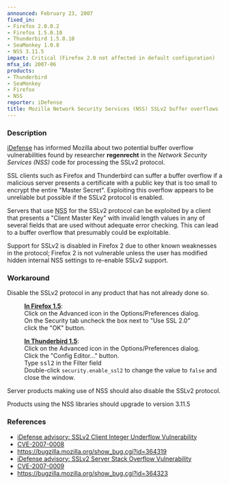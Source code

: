 ```yaml
---
announced: February 23, 2007
fixed_in:
- Firefox 2.0.0.2
- Firefox 1.5.0.10
- Thunderbird 1.5.0.10
- SeaMonkey 1.0.8
- NSS 3.11.5
impact: Critical (Firefox 2.0 not affected in default configuration)
mfsa_id: 2007-06
products:
- Thunderbird
- SeaMonkey
- Firefox
- NSS
reporter: iDefense
title: Mozilla Network Security Services (NSS) SSLv2 buffer overflows
---
```


<h3>Description</h3>

<p><a class="ex-ref" href="http://labs.idefense.com/">iDefense</a> 
has informed Mozilla about two potential buffer overflow
vulnerabilities found by researcher <strong>regenrecht</strong>
in the <dfn>Network Security Services (NSS)</dfn> code for processing 
the SSLv2 protocol.</p>

<p>SSL clients such as Firefox and Thunderbird can suffer
a buffer overflow if a malicious server presents a certificate
with a public key that is too small to encrypt the entire
"Master Secret". Exploiting this overflow appears to be
unreliable but possible if the SSLv2 protocol is enabled.</p>

<p>Servers that use <abbr title="Network Security Services">NSS</abbr> 
for the SSLv2 protocol can be exploited by
a client that presents a "Client Master Key" with invalid length
values in any of several fields that are used without adequate
error checking. This can lead to a buffer overflow that
presumably could be exploitable.</p>

<p>Support for SSLv2 is disabled in Firefox 2 due to other known
weaknesses in the protocol; Firefox 2 is not vulnerable unless
the user has modified hidden internal NSS settings to
re-enable SSLv2 support.</p>

<h3>Workaround</h3>

<p>Disable the SSLv2 protocol in any product that has not already done so.</p>

<div style="margin-left: 40px;">
<p><strong style="text-decoration: underline;">In Firefox 1.5</strong>:<br/>
Click on the Advanced icon in the Options/Preferences dialog.<br/>
On the Security tab uncheck the box next to "Use SSL 2.0"<br/>
click the "OK" button.</p>

<p><strong style="text-decoration: underline;">In Thunderbird 1.5</strong>:<br/>
Click on the Advanced icon in the Options/Preferences dialog.<br/>
Click the "Config Editor..." button.<br/>
Type <kbd>ssl2</kbd> in the Filter field<br/>
Double-click <code>security.enable_ssl2</code> to change the value
to <code>false</code> and close the window.</p>
</div>

<p>Server products making use of NSS should also disable the SSLv2 protocol.</p>

<p>Products using the NSS libraries should upgrade
to version 3.11.5</p>

<h3>References</h3>

<ul>
<li><a class="ex-ref" href="http://labs.idefense.com/intelligence/vulnerabilities/display.php?id=482">
iDefense advisory: SSLv2 Client Integer Underflow Vulnerability</a></li>
<li><a class="ex-ref" href="http://nvd.nist.gov/nvd.cfm?cvename=CVE-2007-0008">CVE-2007-0008</a></li>
<li><a href="https://bugzilla.mozilla.org/show_bug.cgi?id=364319">
https://bugzilla.mozilla.org/show_bug.cgi?id=364319</a></li>
<li><a class="ex-ref" href="http://labs.idefense.com/intelligence/vulnerabilities/display.php?id=483">
iDefense advisory: SSLv2 Server Stack Overflow Vulnerability</a></li>
<li><a class="ex-ref" href="http://nvd.nist.gov/nvd.cfm?cvename=CVE-2007-0009">CVE-2007-0009</a></li>
<li><a href="https://bugzilla.mozilla.org/show_bug.cgi?id=364323">
https://bugzilla.mozilla.org/show_bug.cgi?id=364323</a></li>
</ul>



